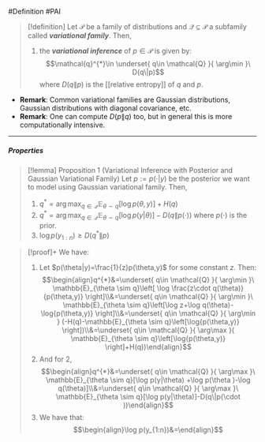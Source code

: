 #Definition #PAI 

> [!definition]
> Let $\mathcal{P}$ be a family of distributions and $\mathcal{Q}\subseteq \mathcal{P}$ a subfamily called ***variational family***. Then, 
> 1. the ***variational inference*** of $p\in \mathcal{P}$ is given by: $$\mathcal{q}^{*}\in \underset{ q\in \mathcal{Q} }{ \arg\min }\  D(q\|p)$$where $D(q\|p)$ is the [[relative entropy]] of $q$ and $p$. 
- **Remark**: Common variational families are Gaussian distributions, Gaussian distributions with diagonal covariance, etc.
- **Remark**: One can compute $D(p\|q)$ too, but in general this is more computationally intensive. 
---
##### Properties
> [!lemma] Proposition 1 (Variational Inference with Posterior and Gaussian Variational Family)
> Let $p:=p(\cdot|y)$ be the posterior we want to model using Gaussian variational family. Then, 
> 1. $q^{*}=\arg\max_{q\in \mathcal{Q}} \mathbb{E}_{\theta \sim q}[\log p(\theta,y)]+H(q)$
> 2. $q^{*}=\arg\max_{q\in \mathcal{Q}}\mathbb{E}_{\theta \sim q}[\log p(y|\theta)]-D(q\|p(\cdot))$ where $p(\cdot)$ is the prior. 
> 3. $\log p(y_{1:n})\geq D(q^{*}\|p)$

> [!proof]+
> We have:
> 1. Let $p(\theta|y)=\frac{1}{z}p(\theta,y)$ for some constant $z$. Then: $$\begin{align}q^{*}&=\underset{ q\in \mathcal{Q} }{ \arg\min }\  \mathbb{E}_{\theta \sim q}\left[ \log \frac{z\cdot q(\theta)}{p(\theta,y)} \right]\\&=\underset{ q\in \mathcal{Q} }{ \arg\min }\  \mathbb{E}_{\theta \sim q}\left[\log z+\log q(\theta)-\log{p(\theta,y)} \right]\\&=\underset{ q\in \mathcal{Q} }{ \arg\min }  (-H(q)-\mathbb{E}_{\theta \sim q}\left[\log{p(\theta,y)} \right])\\&=\underset{ q\in \mathcal{Q} }{ \arg\max }(   \mathbb{E}_{\theta \sim q}\left[\log{p(\theta,y)} \right]+H(q))\end{align}$$
> 2. And for 2, $$\begin{align}q^{*}&=\underset{ q\in \mathcal{Q} }{ \arg\max }\   \mathbb{E}_{\theta \sim q}[\log p(y|\theta) +\log p(\theta )-\log q(\theta)]\\&=\underset{ q\in \mathcal{Q} }{ \arg\max }\   \mathbb{E}_{\theta \sim q}[\log p(y|\theta)]-D(q\|p(\cdot ))\end{align}$$
> 3. We have that: $$\begin{align}\log p(y_{1:n})&=\end{align}$$
> 